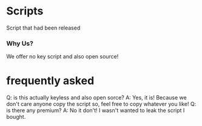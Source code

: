 # Scripts
Script that had been released

### Why Us? 
We offer no key script and also open source! 
# frequently asked
Q: is this actually keyless and also open sorce?
A: Yes, it is! Because we don't care anyone copy the script so, feel free to copy whatever you like! 
Q: is there any premium? 
A: No it don't! I wasn't wanted to leak the script I bought. 
